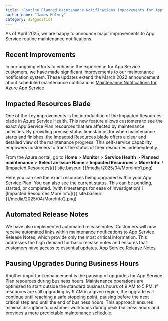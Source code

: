 ```yaml
---
title: "Routine Planned Maintenance Notifications Improvements for App Service"
author_name: "James Mulvey"
category: diagnostics
---
```


As of April 2025, we are happy to announce major improvements to App Service routine maintenance notifications. 

## Recent Improvements
In our ongoing efforts to enhance the experience for App Service customers, we have made significant improvements to our maintenance notification system. These updates extend the March 2022 announcement about scheduled maintenance notifications [Maintenance Notifications for Azure App Service](https://azure.github.io/AppService/2022/02/01/App-Service-Planned-Notification-Feature.html)

## Impacted Resources Blade
One of the key improvements is the introduction of the Impacted Resources blade in Azure Service Health. This new feature allows customers to see the exact App Service Plan resources that are affected by maintenance activities. By providing precise status timestamps for when maintenance starts and finishes, the Impacted Resources blade offers a clear and detailed view of the maintenance progress. This self-service capability empowers customers to track the status of their resources independently.

From the Azure portal, go to **Home** > **Monitor** > **Service Health** > **Planned maintenance** > **Select an Issue Name** > **Impacted Resources** > **More Info**.
![Impacted Resources]({{ site.baseurl }}/media/2025/04/MoreInfo1.png)

 Here you can see the exact resources being upgraded within your App Service Plan. You can also see the current status. This can be pending, started, or completed. (with timestamps for ease of investigation)
![Impacted Resources More Info]({{ site.baseurl }}/media/2025/04/MoreInfo2.png)

## Automated Release Notes
We have also implemented automated release notes. Customers will now receive automated links within maintenance notifications to App Service Release Notes, which provide only the most critical information. This addresses the high demand for basic release notes and ensures that customers have access to essential updates. [App Service Release Notes](https://github.com/Azure/AppService/releases)

## Pausing Upgrades During Business Hours
Another important enhancement is the pausing of upgrades for App Service Plan resources during business hours. Maintenance operations are optimized to start outside the standard business hours of 9 AM to 5 PM. If resources are still upgrading by 9 AM in a given region, the upgrade will continue until reaching a safe stopping point, pausing before the next critical step and until the end of business hours. This approach ensures minimal disruption to customer workloads during peak business hours and provides a more predictable maintenance schedule.

